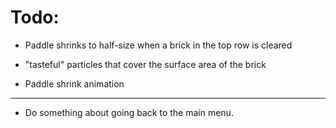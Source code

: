 # Todo:

- Paddle shrinks to half-size when a brick in the top row is cleared

- "tasteful" particles that cover the surface area of the brick

- Paddle shrink animation

------------------------------------------------
- Do something about going back to the main menu.